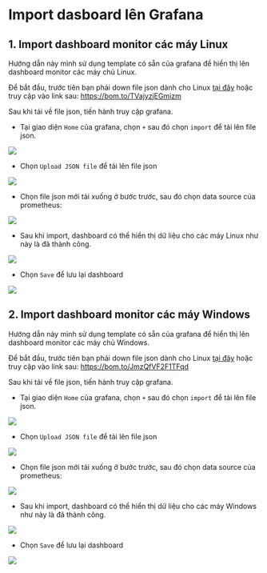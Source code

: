 # Import dasboard lên Grafana

## 1. Import dashboard monitor các máy Linux

Hướng dẫn này mình sử dụng template có sẵn của grafana để hiển thị lên dashboard monitor các máy chủ Linux.

Để bắt đầu, trước tiên bạn phải down file json dành cho Linux [tại đây](./Exporter_Dashboard_Json/linux_node_exporter.json) hoặc truy cập vào link sau: https://bom.to/TVajyzjEGmizm

Sau khi tải về file json, tiến hành truy cập grafana. 

- Tại giao diện `Home` của grafana, chọn `+` sau đó chọn `import` để tải lên file json.

![](./images/import1.png)

- Chọn `Upload JSON file` để tải lên file json

![](./images/import2.png)

- Chọn file json mới tải xuống ở bước trước, sau đó chọn data source của prometheus:

![](./images/import3.png)

- Sau khi import, dashboard có thể hiển thị dữ liệu cho các máy Linux như này là đã thành công. 

![](./images/import4.png)

- Chọn `Save` để lưu lại dashboard

![](./images/import5.png)


## 2. Import dashboard monitor các máy Windows

Hướng dẫn này mình sử dụng template có sẵn của grafana để hiển thị lên dashboard monitor các máy chủ Windows.

Để bắt đầu, trước tiên bạn phải down file json dành cho Linux [tại đây](./Exporter_Dashboard_Json/windows_node_exporter.json) hoặc truy cập vào link sau: https://bom.to/JmzQfVF2F1TFqd

Sau khi tải về file json, tiến hành truy cập grafana. 

- Tại giao diện `Home` của grafana, chọn `+` sau đó chọn `import` để tải lên file json.

![](./images/import1.png)

- Chọn `Upload JSON file` để tải lên file json

![](./images/import2.png)

- Chọn file json mới tải xuống ở bước trước, sau đó chọn data source của prometheus:

![](./images/import6.png)

- Sau khi import, dashboard có thể hiển thị dữ liệu cho các máy Windows như này là đã thành công. 

![](./images/import7.png)

- Chọn `Save` để lưu lại dashboard

![](./images/import8.png)